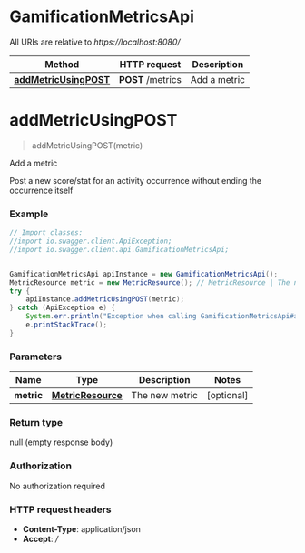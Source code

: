 # GamificationMetricsApi

All URIs are relative to *https://localhost:8080/*

Method | HTTP request | Description
------------- | ------------- | -------------
[**addMetricUsingPOST**](GamificationMetricsApi.md#addMetricUsingPOST) | **POST** /metrics | Add a metric


<a name="addMetricUsingPOST"></a>
# **addMetricUsingPOST**
> addMetricUsingPOST(metric)

Add a metric

Post a new score/stat for an activity occurrence without ending the occurrence itself

### Example
```java
// Import classes:
//import io.swagger.client.ApiException;
//import io.swagger.client.api.GamificationMetricsApi;


GamificationMetricsApi apiInstance = new GamificationMetricsApi();
MetricResource metric = new MetricResource(); // MetricResource | The new metric
try {
    apiInstance.addMetricUsingPOST(metric);
} catch (ApiException e) {
    System.err.println("Exception when calling GamificationMetricsApi#addMetricUsingPOST");
    e.printStackTrace();
}
```

### Parameters

Name | Type | Description  | Notes
------------- | ------------- | ------------- | -------------
 **metric** | [**MetricResource**](MetricResource.md)| The new metric | [optional]

### Return type

null (empty response body)

### Authorization

No authorization required

### HTTP request headers

 - **Content-Type**: application/json
 - **Accept**: *_/_*

